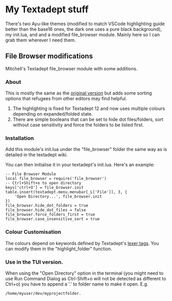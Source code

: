 # My Textadept stuff

There's two Ayu-like themes (modified to match VSCode highlighting guide better than the base16 ones, the dark one uses a pure black background), my init.lua, and and a modified file_browser module.
Mainly here so I can grab them wherever I need them.

## File Browser modifications
Mitchell's Textadept file_browser module with some additions.

### About

This is mostly the same as the [original version](https://github.com/orbitalquark/textadept/wiki/ta-filebrowser) but adds some sorting options that refugees from other editors may find helpful.

1) The highlighting is fixed for Textadept 12 and now uses multiple colours depending on expanded/folded state.
2) There are simple booleans that can be set to hide dot files/folders, sort without case sensitivity and force the folders to be listed first.

### Installation

Add this module's init.lua under the "file_browser" folder the same way as is detailed in the textadept wiki.

You can then initialise it in your textadept's init.lua. Here's an example:

```
-- File Browser Module
local file_browser = require('file_browser')
-- Ctrl+Shift+o to open directory
keys['ctrl+O'] = file_browser.init
table.insert(textadept.menu.menubar[_L['File']], 3, {
    'Open Directory...', file_browser.init
})
file_browser.hide_dot_folders = true
file_browser.hide_dot_files = false
file_browser.force_folders_first = true
file_browser.case_insensitive_sort = true
```

### Colour Customisation

The colours depend on keywords defined by Textadept's [lexer tags](https://orbitalquark.github.io/textadept/api.html#lexer).
You can modify them in the "highlight_folder" function.

### Use in the TUI version.

When using the "Open Directory" option in the terminal (you might need to use Run Command Dialog as Ctrl-Shift+o will not be detected as different to Ctrl+o) you have to append a '.' to folder name to make it open. E.g.

`/home/myuser/dev/myprojectfolder.`
